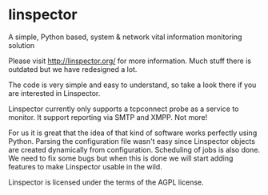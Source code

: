 linspector
==========

A simple, Python based, system & network vital information monitoring solution

Please visit http://linspector.org/ for more information. Much stuff there is outdated but we have redesigned a lot.

The code is very simple and easy to understand, so take a look there if you are interested in Linspector.

Linspector currently only supports a tcpconnect probe as a service to monitor. It support reporting via SMTP and XMPP.
Not more!

For us it is great that the idea of that kind of software works perfectly using Python. Parsing the configuration file wasn't easy since Linspector objects are created dynamically from configuration. Scheduling of jobs is also done. We need to fix some bugs but when this is done we will start adding features to make Linspector usable in the wild.

Linspector is licensed under the terms of the AGPL license.